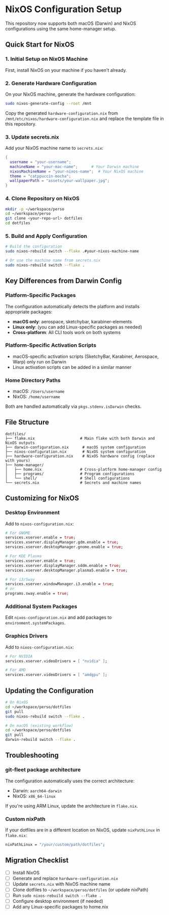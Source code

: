 # NixOS Configuration Setup

This repository now supports both macOS (Darwin) and NixOS configurations using the same home-manager setup.

## Quick Start for NixOS

### 1. Initial Setup on NixOS Machine

First, install NixOS on your machine if you haven't already.

### 2. Generate Hardware Configuration

On your NixOS machine, generate the hardware configuration:

```bash
sudo nixos-generate-config --root /mnt
```

Copy the generated `hardware-configuration.nix` from `/mnt/etc/nixos/hardware-configuration.nix` and replace the template file in this repository.

### 3. Update secrets.nix

Add your NixOS machine name to `secrets.nix`:

```nix
{
  username = "your-username";
  machineName = "your-mac-name";      # Your Darwin machine
  nixosMachineName = "your-nixos-name";  # Your NixOS machine
  theme = "catppuccin-mocha";
  wallpaperPath = "assets/your-wallpaper.jpg";
}
```

### 4. Clone Repository on NixOS

```bash
mkdir -p ~/workspace/perso
cd ~/workspace/perso
git clone <your-repo-url> dotfiles
cd dotfiles
```

### 5. Build and Apply Configuration

```bash
# Build the configuration
sudo nixos-rebuild switch --flake .#your-nixos-machine-name

# Or use the machine name from secrets.nix
sudo nixos-rebuild switch --flake .
```

## Key Differences from Darwin Config

### Platform-Specific Packages

The configuration automatically detects the platform and installs appropriate packages:

- **macOS only**: aerospace, sketchybar, karabiner-elements
- **Linux only**: (you can add Linux-specific packages as needed)
- **Cross-platform**: All CLI tools work on both systems

### Platform-Specific Activation Scripts

- macOS-specific activation scripts (SketchyBar, Karabiner, Aerospace, Warp) only run on Darwin
- Linux activation scripts can be added in a similar manner

### Home Directory Paths

- macOS: `/Users/username`
- NixOS: `/home/username`

Both are handled automatically via `pkgs.stdenv.isDarwin` checks.

## File Structure

```
dotfiles/
├── flake.nix                    # Main flake with both Darwin and NixOS outputs
├── darwin-configuration.nix      # macOS system configuration
├── nixos-configuration.nix       # NixOS system configuration
├── hardware-configuration.nix    # NixOS hardware config (replace with yours)
├── home-manager/
│   ├── home.nix                 # Cross-platform home-manager config
│   ├── programs/                # Program configurations
│   └── shell/                   # Shell configurations
└── secrets.nix                  # Secrets and machine names
```

## Customizing for NixOS

### Desktop Environment

Add to `nixos-configuration.nix`:

```nix
# For GNOME
services.xserver.enable = true;
services.xserver.displayManager.gdm.enable = true;
services.xserver.desktopManager.gnome.enable = true;

# For KDE Plasma
services.xserver.enable = true;
services.xserver.displayManager.sddm.enable = true;
services.xserver.desktopManager.plasma5.enable = true;

# For i3/Sway
services.xserver.windowManager.i3.enable = true;
# or
programs.sway.enable = true;
```

### Additional System Packages

Edit `nixos-configuration.nix` and add packages to `environment.systemPackages`.

### Graphics Drivers

Add to `nixos-configuration.nix`:

```nix
# For NVIDIA
services.xserver.videoDrivers = [ "nvidia" ];

# For AMD
services.xserver.videoDrivers = [ "amdgpu" ];
```

## Updating the Configuration

```bash
# On NixOS
cd ~/workspace/perso/dotfiles
git pull
sudo nixos-rebuild switch --flake .

# On macOS (existing workflow)
cd ~/workspace/perso/dotfiles
git pull
darwin-rebuild switch --flake .
```

## Troubleshooting

### git-fleet package architecture

The configuration automatically uses the correct architecture:
- Darwin: `aarch64-darwin`
- NixOS: `x86_64-linux`

If you're using ARM Linux, update the architecture in `flake.nix`.

### Custom nixPath

If your dotfiles are in a different location on NixOS, update `nixPathLinux` in `flake.nix`:

```nix
nixPathLinux = "/your/custom/path/dotfiles";
```

## Migration Checklist

- [ ] Install NixOS
- [ ] Generate and replace `hardware-configuration.nix`
- [ ] Update `secrets.nix` with NixOS machine name
- [ ] Clone dotfiles to `~/workspace/perso/dotfiles` (or update nixPath)
- [ ] Run `sudo nixos-rebuild switch --flake .`
- [ ] Configure desktop environment (if needed)
- [ ] Add any Linux-specific packages to home.nix
